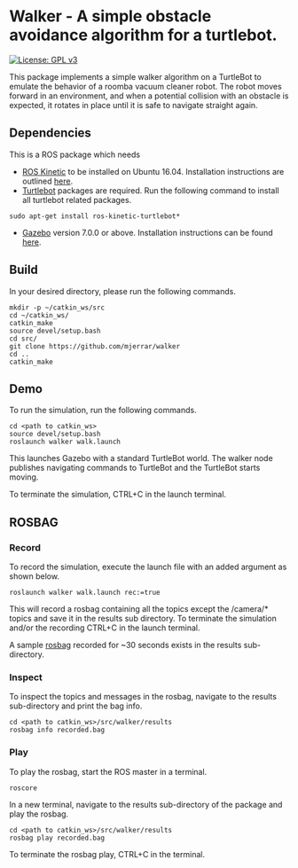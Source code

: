 # Walker -  A simple obstacle avoidance algorithm for a turtlebot.
[![License: GPL v3](https://img.shields.io/badge/License-GPL%20v3-blue.svg)](https://www.gnu.org/licenses/gpl-3.0)

This package implements a simple walker algorithm on a TurtleBot to emulate the behavior of a roomba vacuum cleaner robot. The robot moves forward in an environment, and when a potential collision with an obstacle is expected, it rotates in place until it is safe to navigate straight again.

## Dependencies
This is a ROS package which needs 
- [ROS Kinetic](http://wiki.ros.org/kinetic) to be installed on Ubuntu 16.04. Installation instructions are outlined [here](http://wiki.ros.org/kinetic/Installation/Ubuntu).
- [Turtlebot](https://www.turtlebot.com/) packages are required. Run the following command to install all turtlebot related packages.
```
sudo apt-get install ros-kinetic-turtlebot*
```
- [Gazebo](http://wiki.ros.org/gazebo_ros_pkgs) version 7.0.0 or above. Installation instructions can be found [here](http://gazebosim.org/tutorials?cat=guided_b&tut=guided_b1).

## Build
In your desired directory, please run the following commands.
```
mkdir -p ~/catkin_ws/src
cd ~/catkin_ws/
catkin_make
source devel/setup.bash
cd src/
git clone https://github.com/mjerrar/walker
cd ..
catkin_make
```
## Demo
To run the simulation, run the following commands.
```
cd <path to catkin_ws>
source devel/setup.bash
roslaunch walker walk.launch
```
This launches Gazebo with a standard TurtleBot world. The walker node publishes navigating commands to TurtleBot and the TurtleBot starts moving.

To terminate the simulation, CTRL+C in the launch terminal.

## ROSBAG
### Record
To record the simulation, execute the launch file with an added argument as shown below.
```
roslaunch walker walk.launch rec:=true
```
This will record a rosbag containing all the topics except the /camera/* topics and save it in the results sub directory. To terminate the simulation and/or the recording CTRL+C in the launch terminal.

A sample [rosbag](https://github.com/mjerrar/walker/blob/master/results/recorded.bag) recorded for ~30 seconds exists in the results sub-directory. 

### Inspect
To inspect the topics and messages in the rosbag, navigate to the results sub-directory and print the bag info.
```
cd <path to catkin_ws>/src/walker/results
rosbag info recorded.bag
```
### Play
To play the rosbag, start the ROS master in a terminal.
```
roscore
```
In a new terminal, navigate to the results sub-directory of the package and play the rosbag.
```
cd <path to catkin_ws>/src/walker/results
rosbag play recorded.bag
```
To terminate the rosbag play, CTRL+C in the terminal.
